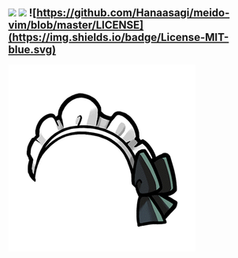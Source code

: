 ![](https://img.shields.io/badge/Vim-conf-624498.svg)
![](https://travis-ci.org/Hanaasagi/meido-vim.svg?branch=master)
![https://github.com/Hanaasagi/meido-vim/blob/master/LICENSE](https://img.shields.io/badge/License-MIT-blue.svg)
----
![](https://github.com/Hanaasagi/meido-vim/blob/master/.resources/logo.png)
